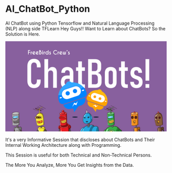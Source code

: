 # AI_ChatBot_Python
AI ChatBot using Python Tensorflow and Natural Language Processing (NLP) along side TFLearn
Hey Guys!! Want to Learn about ChatBots? So the Solution is Here.

![Screenshot](Untitled.png)

It's a very Informative Session that discloses about ChatBots and Their Internal Working Architecture along with Programming.

This Session is useful for both Technical and Non-Technical Persons.


The More You Analyze, More You Get Insights from the Data.
